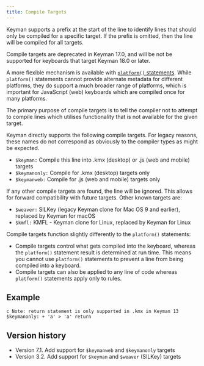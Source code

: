 ```yaml
---
title: Compile Targets
---
```


Keyman supports a prefix at the start of the line to identify lines that should only be
compiled for a specific target. If the prefix is omitted, then the line will be compiled
for all targets.

Compile targets are deprecated in Keyman 17.0, and will be not be supported for keyboards
that target Keyman 18.0 or later.

A more flexible mechanism is available with [`platform()` statements](../reference/platform). While `platform()`
statements cannot provide alternate metadata for different platforms, they do support a
much broader range of platforms, which is important for JavaScript (web) keyboards
which are compiled once for many platforms.

The primary purpose of compile targets is to tell the compiler not to attempt to compile
lines which utilises functionality that is not available for the given target.

Keyman directly supports the following compile targets. For legacy reasons, these names
do not correspond as obviously to the compiler types as might be expected.

* `$keyman:` Compile this line into .kmx (desktop) or .js (web and mobile) targets
* `$keymanonly:` Compile for .kmx (desktop) targets only
* `$keymanweb:` Compile for .js (web and mobile) targets only

If any other compile targets are found, the line will be ignored. This allows for forward
compatibility with future targets. Other known targets are:

* `$weaver:` SILKey (legacy Keyman clone for Mac OS 9 and earlier), replaced by Keyman for macOS
* `$kmfl:` KMFL - Keyman clone for Linux, replaced by Keyman for Linux

Compile targets function slightly differently to the `platform()` statements:

* Compile targets control what gets compiled into the keyboard, whereas the `platform()`
  statement result is determined at run time. This means you cannot use `platform()`
  statements to prevent a line from being compiled into a keyboard.
* Compile targets can also be applied to any line of code whereas `platform()` statements
  apply only to rules.

## Example

```
c Note: return statement is only supported in .kmx in Keyman 13
$keymanonly: + 'a' > 'a' return
```

## Version history

* Version 7.1. Add support for `$keymanweb` and `$keymanonly` targets
* Version 3.2. Add support for `$keyman` and `$weaver` (SILKey) targets
